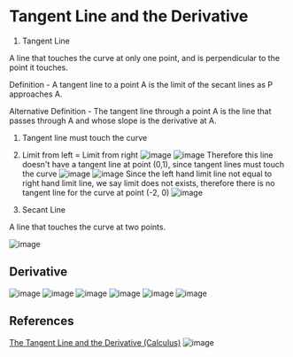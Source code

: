 # Tangent Line and the Derivative

1. Tangent Line

A line that touches the curve at only one point, and is perpendicular to the point it touches.

Definition - A tangent line to a point A is the limit of the secant lines as P approaches A.

Alternative Definition - The tangent line through a point A is the line that passes through A and whose slope is the derivative at A.

1. Tangent line must touch the curve

2. Limit from left = Limit from right
![image](../../media/Tangent-Line-and-the-Derivative-image1.jpg)
![image](../../media/Tangent-Line-and-the-Derivative-image2.jpg)
Therefore this line doesn't have a tangent line at point (0,1), since tangent lines must touch the curve
![image](../../media/Tangent-Line-and-the-Derivative-image3.jpg)
![image](../../media/Tangent-Line-and-the-Derivative-image4.jpg)
Since the left hand limit line not equal to right hand limit line, we say limit does not exists, therefore there is no tangent line for the curve at point (-2, 0)
![image](../../media/Tangent-Line-and-the-Derivative-image5.jpg)
2. Secant Line

A line that touches the curve at two points.

![image](../../media/Tangent-Line-and-the-Derivative-image6.jpg)

## Derivative

![image](../../media/Tangent-Line-and-the-Derivative-image7.jpg)
![image](../../media/Tangent-Line-and-the-Derivative-image8.jpg)
![image](../../media/Tangent-Line-and-the-Derivative-image9.jpg)
![image](../../media/Tangent-Line-and-the-Derivative-image10.jpg)
![image](../../media/Tangent-Line-and-the-Derivative-image11.jpg)
![image](../../media/Tangent-Line-and-the-Derivative-image12.jpg)

## References

[The Tangent Line and the Derivative (Calculus)](https://www.youtube.com/watch?v=O_cwTAfjgAQ)
![image](../../media/Tangent-Line-and-the-Derivative-image13.jpg)
